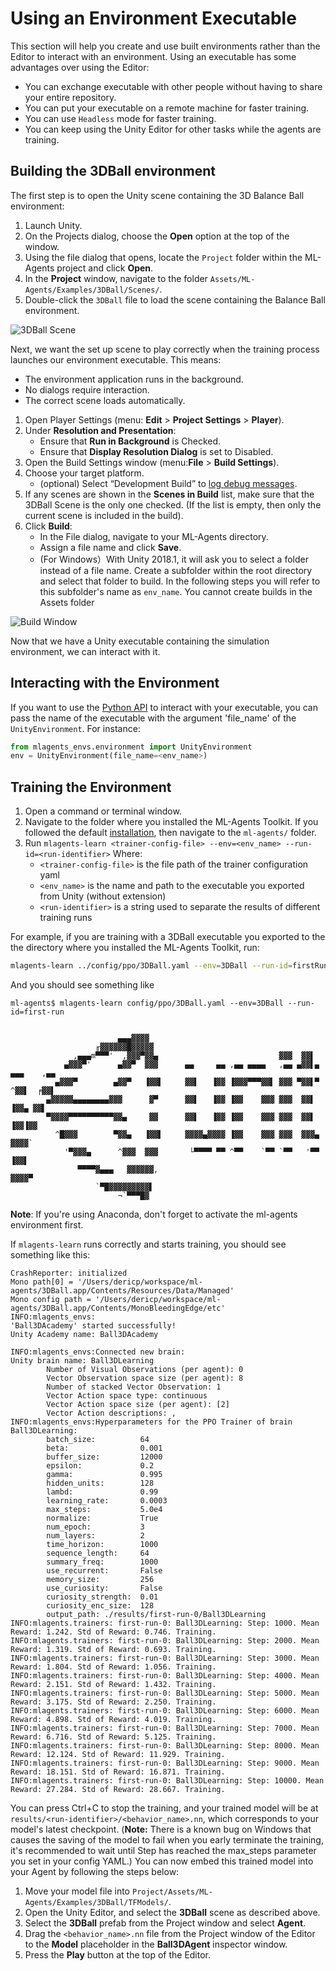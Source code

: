 # Using an Environment Executable

This section will help you create and use built environments rather than the
Editor to interact with an environment. Using an executable has some advantages
over using the Editor:

- You can exchange executable with other people without having to share your
  entire repository.
- You can put your executable on a remote machine for faster training.
- You can use `Headless` mode for faster training.
- You can keep using the Unity Editor for other tasks while the agents are
  training.

## Building the 3DBall environment

The first step is to open the Unity scene containing the 3D Balance Ball
environment:

1. Launch Unity.
1. On the Projects dialog, choose the **Open** option at the top of the window.
1. Using the file dialog that opens, locate the `Project` folder within the
   ML-Agents project and click **Open**.
1. In the **Project** window, navigate to the folder
   `Assets/ML-Agents/Examples/3DBall/Scenes/`.
1. Double-click the `3DBall` file to load the scene containing the Balance Ball
   environment.

![3DBall Scene](images/mlagents-Open3DBall.png)

Next, we want the set up scene to play correctly when the training process
launches our environment executable. This means:

- The environment application runs in the background.
- No dialogs require interaction.
- The correct scene loads automatically.

1. Open Player Settings (menu: **Edit** > **Project Settings** > **Player**).
1. Under **Resolution and Presentation**:
   - Ensure that **Run in Background** is Checked.
   - Ensure that **Display Resolution Dialog** is set to Disabled.
1. Open the Build Settings window (menu:**File** > **Build Settings**).
1. Choose your target platform.
   - (optional) Select “Development Build” to
     [log debug messages](https://docs.unity3d.com/Manual/LogFiles.html).
1. If any scenes are shown in the **Scenes in Build** list, make sure that the
   3DBall Scene is the only one checked. (If the list is empty, then only the
   current scene is included in the build).
1. Click **Build**:
   - In the File dialog, navigate to your ML-Agents directory.
   - Assign a file name and click **Save**.
   - (For Windows）With Unity 2018.1, it will ask you to select a folder instead
     of a file name. Create a subfolder within the root directory and select
     that folder to build. In the following steps you will refer to this
     subfolder's name as `env_name`. You cannot create builds in the Assets
     folder

![Build Window](images/mlagents-BuildWindow.png)

Now that we have a Unity executable containing the simulation environment, we
can interact with it.

## Interacting with the Environment

If you want to use the [Python API](Python-API.md) to interact with your
executable, you can pass the name of the executable with the argument
'file_name' of the `UnityEnvironment`. For instance:

```python
from mlagents_envs.environment import UnityEnvironment
env = UnityEnvironment(file_name=<env_name>)
```

## Training the Environment

1. Open a command or terminal window.
1. Navigate to the folder where you installed the ML-Agents Toolkit. If you
   followed the default [installation](Installation.md), then navigate to the
   `ml-agents/` folder.
1. Run
   `mlagents-learn <trainer-config-file> --env=<env_name> --run-id=<run-identifier>`
   Where:
   - `<trainer-config-file>` is the file path of the trainer configuration yaml
   - `<env_name>` is the name and path to the executable you exported from Unity
     (without extension)
   - `<run-identifier>` is a string used to separate the results of different
     training runs

For example, if you are training with a 3DBall executable you exported to the
the directory where you installed the ML-Agents Toolkit, run:

```sh
mlagents-learn ../config/ppo/3DBall.yaml --env=3DBall --run-id=firstRun
```

And you should see something like

```console
ml-agents$ mlagents-learn config/ppo/3DBall.yaml --env=3DBall --run-id=first-run


                        ▄▄▄▓▓▓▓
                   ╓▓▓▓▓▓▓█▓▓▓▓▓
              ,▄▄▄m▀▀▀'  ,▓▓▓▀▓▓▄                           ▓▓▓  ▓▓▌
            ▄▓▓▓▀'      ▄▓▓▀  ▓▓▓      ▄▄     ▄▄ ,▄▄ ▄▄▄▄   ,▄▄ ▄▓▓▌▄ ▄▄▄    ,▄▄
          ▄▓▓▓▀        ▄▓▓▀   ▐▓▓▌     ▓▓▌   ▐▓▓ ▐▓▓▓▀▀▀▓▓▌ ▓▓▓ ▀▓▓▌▀ ^▓▓▌  ╒▓▓▌
        ▄▓▓▓▓▓▄▄▄▄▄▄▄▄▓▓▓      ▓▀      ▓▓▌   ▐▓▓ ▐▓▓    ▓▓▓ ▓▓▓  ▓▓▌   ▐▓▓▄ ▓▓▌
        ▀▓▓▓▓▀▀▀▀▀▀▀▀▀▀▓▓▄     ▓▓      ▓▓▌   ▐▓▓ ▐▓▓    ▓▓▓ ▓▓▓  ▓▓▌    ▐▓▓▐▓▓
          ^█▓▓▓        ▀▓▓▄   ▐▓▓▌     ▓▓▓▓▄▓▓▓▓ ▐▓▓    ▓▓▓ ▓▓▓  ▓▓▓▄    ▓▓▓▓`
            '▀▓▓▓▄      ^▓▓▓  ▓▓▓       └▀▀▀▀ ▀▀ ^▀▀    `▀▀ `▀▀   '▀▀    ▐▓▓▌
               ▀▀▀▀▓▄▄▄   ▓▓▓▓▓▓,                                      ▓▓▓▓▀
                   `▀█▓▓▓▓▓▓▓▓▓▌
                        ¬`▀▀▀█▓

```

**Note**: If you're using Anaconda, don't forget to activate the ml-agents
environment first.

If `mlagents-learn` runs correctly and starts training, you should see something
like this:

```console
CrashReporter: initialized
Mono path[0] = '/Users/dericp/workspace/ml-agents/3DBall.app/Contents/Resources/Data/Managed'
Mono config path = '/Users/dericp/workspace/ml-agents/3DBall.app/Contents/MonoBleedingEdge/etc'
INFO:mlagents_envs:
'Ball3DAcademy' started successfully!
Unity Academy name: Ball3DAcademy

INFO:mlagents_envs:Connected new brain:
Unity brain name: Ball3DLearning
        Number of Visual Observations (per agent): 0
        Vector Observation space size (per agent): 8
        Number of stacked Vector Observation: 1
        Vector Action space type: continuous
        Vector Action space size (per agent): [2]
        Vector Action descriptions: ,
INFO:mlagents_envs:Hyperparameters for the PPO Trainer of brain Ball3DLearning:
        batch_size:          64
        beta:                0.001
        buffer_size:         12000
        epsilon:             0.2
        gamma:               0.995
        hidden_units:        128
        lambd:               0.99
        learning_rate:       0.0003
        max_steps:           5.0e4
        normalize:           True
        num_epoch:           3
        num_layers:          2
        time_horizon:        1000
        sequence_length:     64
        summary_freq:        1000
        use_recurrent:       False
        memory_size:         256
        use_curiosity:       False
        curiosity_strength:  0.01
        curiosity_enc_size:  128
        output_path: ./results/first-run-0/Ball3DLearning
INFO:mlagents.trainers: first-run-0: Ball3DLearning: Step: 1000. Mean Reward: 1.242. Std of Reward: 0.746. Training.
INFO:mlagents.trainers: first-run-0: Ball3DLearning: Step: 2000. Mean Reward: 1.319. Std of Reward: 0.693. Training.
INFO:mlagents.trainers: first-run-0: Ball3DLearning: Step: 3000. Mean Reward: 1.804. Std of Reward: 1.056. Training.
INFO:mlagents.trainers: first-run-0: Ball3DLearning: Step: 4000. Mean Reward: 2.151. Std of Reward: 1.432. Training.
INFO:mlagents.trainers: first-run-0: Ball3DLearning: Step: 5000. Mean Reward: 3.175. Std of Reward: 2.250. Training.
INFO:mlagents.trainers: first-run-0: Ball3DLearning: Step: 6000. Mean Reward: 4.898. Std of Reward: 4.019. Training.
INFO:mlagents.trainers: first-run-0: Ball3DLearning: Step: 7000. Mean Reward: 6.716. Std of Reward: 5.125. Training.
INFO:mlagents.trainers: first-run-0: Ball3DLearning: Step: 8000. Mean Reward: 12.124. Std of Reward: 11.929. Training.
INFO:mlagents.trainers: first-run-0: Ball3DLearning: Step: 9000. Mean Reward: 18.151. Std of Reward: 16.871. Training.
INFO:mlagents.trainers: first-run-0: Ball3DLearning: Step: 10000. Mean Reward: 27.284. Std of Reward: 28.667. Training.
```

You can press Ctrl+C to stop the training, and your trained model will be at
`results/<run-identifier>/<behavior_name>.nn`, which corresponds to your model's
latest checkpoint. (**Note:** There is a known bug on Windows that causes the
saving of the model to fail when you early terminate the training, it's
recommended to wait until Step has reached the max_steps parameter you set in
your config YAML.) You can now embed this trained model into your Agent by
following the steps below:

1. Move your model file into
   `Project/Assets/ML-Agents/Examples/3DBall/TFModels/`.
1. Open the Unity Editor, and select the **3DBall** scene as described above.
1. Select the **3DBall** prefab from the Project window and select **Agent**.
1. Drag the `<behavior_name>.nn` file from the Project window of the Editor to
   the **Model** placeholder in the **Ball3DAgent** inspector window.
1. Press the **Play** button at the top of the Editor.
